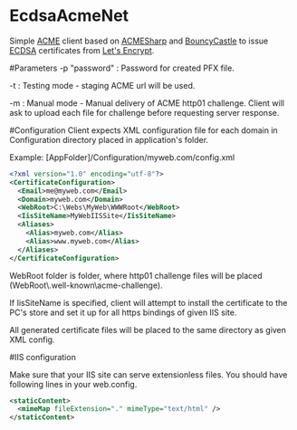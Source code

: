 # EcdsaAcmeNet
Simple [ACME](https://github.com/ietf-wg-acme/acme/) client based on [ACMESharp](https://github.com/ebekker/ACMESharp) and [BouncyCastle](https://github.com/bcgit/bc-csharp) to issue [ECDSA](https://blog.cloudflare.com/ecdsa-the-digital-signature-algorithm-of-a-better-internet/) certificates from [Let's Encrypt](https://letsencrypt.org/).

#Parameters
-p "password" : Password for created PFX file.

-t : Testing mode - staging ACME url will be used.

-m : Manual mode - Manual delivery of ACME http01 challenge. Client will ask to upload each file for challenge before requesting server response.

#Configuration
Client expects XML configuration file for each domain in Configuration directory placed in application's folder.

Example:
[AppFolder]/Configuration/myweb.com/config.xml

```xml
<?xml version="1.0" encoding="utf-8"?>
<CertificateConfiguration>
  <Email>me@myweb.com</Email>
  <Domain>myweb.com</Domain>
  <WebRoot>C:\Webs\MyWeb\WWWRoot</WebRoot>
  <IisSiteName>MyWebIISSite</IisSiteName>
  <Aliases>
    <Alias>myweb.com</Alias>
    <Alias>www.myweb.com</Alias>
  </Aliases>
</CertificateConfiguration>
```

WebRoot folder is folder, where http01 challenge files will be placed (WebRoot\\.well-known\acme-challenge).

If IisSiteName is specified, client will attempt to install the certificate to the PC's store and set it up for all https bindings of given IIS site.

All generated certificate files will be placed to the same directory as given XML config.

#IIS configuration

Make sure that your IIS site can serve extensionless files. You should have following lines in your web.config.

```xml
<staticContent>
  <mimeMap fileExtension="." mimeType="text/html" />
</staticContent>
```

